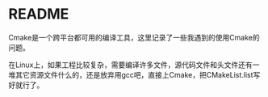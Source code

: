 # README

Cmake是一个跨平台都可用的编译工具，这里记录了一些我遇到的使用Cmake的问题。

在Linux上，如果工程比较复杂，需要编译许多文件，源代码文件和头文件还有一堆其它资源文件什么的，还是放弃用gcc吧，直接上Cmake，把CMakeList.list写好就行了。

